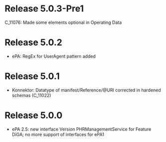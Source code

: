 # Release 5.0.3-Pre1
C_11076: Made some elements optional in Operating Data

# Release 5.0.2
- ePA: RegEx for UserAgent pattern added


# Release 5.0.1
- Konnektor: Datatype of manifest/Reference/@URI corrected in hardened schemas (C_11022)



# Release 5.0.0
- ePA 2.5: new interface Version PHRManagementService for Feature DiGA; no more support of interfaces for ePA1


